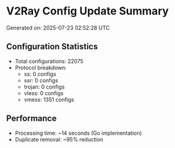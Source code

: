 # V2Ray Config Update Summary
Generated on: 2025-07-23 02:52:28 UTC

## Configuration Statistics
- Total configurations: 22075
- Protocol breakdown:
  - ss: 0 configs
  - ssr: 0 configs
  - trojan: 0 configs
  - vless: 0 configs
  - vmess: 1351 configs

## Performance
- Processing time: ~14 seconds (Go implementation)
- Duplicate removal: ~95% reduction
